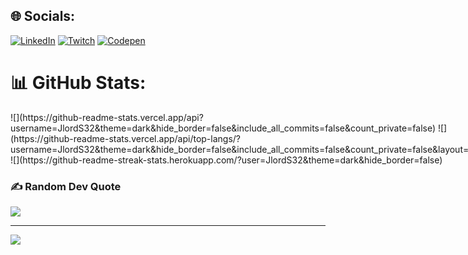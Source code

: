 
## 🌐 Socials:
[![LinkedIn](https://img.shields.io/badge/LinkedIn-%230077B5.svg?logo=linkedin&logoColor=white)](https://linkedin.com/in/jlords32) [![Twitch](https://img.shields.io/badge/Twitch-%239146FF.svg?logo=Twitch&logoColor=white)](https://twitch.tv/jlords32) [![Codepen](https://img.shields.io/badge/Codepen-000000?style=for-the-badge&logo=codepen&logoColor=white)](https://codepen.io/jlords32) 

# 📊 GitHub Stats:
<div style="display: flex;">
  ![](https://github-readme-stats.vercel.app/api?username=JlordS32&theme=dark&hide_border=false&include_all_commits=false&count_private=false)
![](https://github-readme-stats.vercel.app/api/top-langs/?username=JlordS32&theme=dark&hide_border=false&include_all_commits=false&count_private=false&layout=compact)
![](https://github-readme-streak-stats.herokuapp.com/?user=JlordS32&theme=dark&hide_border=false)<br/>
</div>

### ✍️ Random Dev Quote
![](https://quotes-github-readme.vercel.app/api?type=horizontal&theme=radical)

---
[![](https://visitcount.itsvg.in/api?id=JlordS32&icon=2&color=4)](https://visitcount.itsvg.in)

<!-- Proudly created with GPRM ( https://gprm.itsvg.in ) -->
